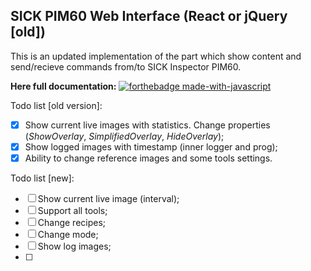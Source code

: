 ## SICK PIM60 Web Interface (React or jQuery [old])

This is an updated implementation of the part which show content and send/recieve commands from/to SICK Inspector PIM60.

**Here full documentation:**
[![forthebadge made-with-javascript](http://ForTheBadge.com/images/badges/made-with-javascript.svg)](https://github.com/WildEgor/InspectorPIM60/tree/main/docs)

Todo list [old version]:
 - [x] Show current live images with statistics. Change properties (*ShowOverlay*, *SimplifiedOverlay*, *HideOverlay*);
 - [x] Show logged images with timestamp (inner logger and prog);
 - [x] Ability to change reference images and some tools settings.

Todo list [new]:
- [ ] Show current live image (interval);
- [ ] Support all tools;
- [ ] Change recipes;
- [ ] Change mode;
- [ ] Show log images;
- [ ] 
